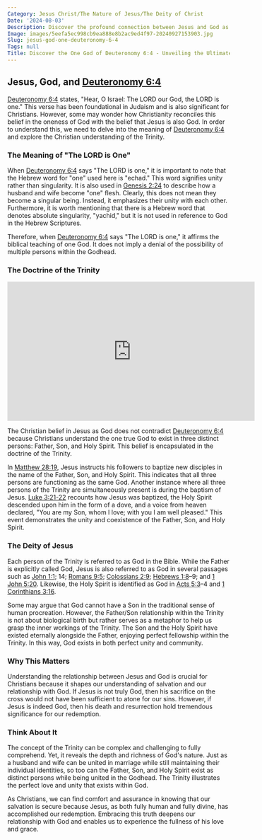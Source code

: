 ```yaml
---
Category: Jesus Christ/The Nature of Jesus/The Deity of Christ
Date: '2024-08-03'
Description: Discover the profound connection between Jesus and God as referenced in Deuteronomy 6:4. Unveil the significance of this biblical verse in understanding the divine nature.
Image: images/5eefa5ec998cb9ea888e8b2ac9ed4f97-20240927153903.jpg
Slug: jesus-god-one-deuteronomy-6-4
Tags: null
Title: Discover the One God of Deuteronomy 6:4 - Unveiling the Ultimate Truth
---
```


## Jesus, God, and [Deuteronomy 6:4](https://www.bibleref.com/Deuteronomy/6/Deuteronomy-6-4.html)

[Deuteronomy 6:4](https://www.bibleref.com/Deuteronomy/6/Deuteronomy-6-4.html) states, "Hear, O Israel: The LORD our God, the LORD is one." This verse has been foundational in Judaism and is also significant for Christians. However, some may wonder how Christianity reconciles this belief in the oneness of God with the belief that Jesus is also God. In order to understand this, we need to delve into the meaning of [Deuteronomy 6:4](https://www.bibleref.com/Deuteronomy/6/Deuteronomy-6-4.html) and explore the Christian understanding of the Trinity.

### The Meaning of "The LORD is One"

When [Deuteronomy 6:4](https://www.bibleref.com/Deuteronomy/6/Deuteronomy-6-4.html) says "The LORD is one," it is important to note that the Hebrew word for "one" used here is "echad." This word signifies unity rather than singularity. It is also used in [Genesis 2:24](https://www.bibleref.com/Genesis/2/Genesis-2-24.html) to describe how a husband and wife become "one" flesh. Clearly, this does not mean they become a singular being. Instead, it emphasizes their unity with each other. Furthermore, it is worth mentioning that there is a Hebrew word that denotes absolute singularity, "yachid," but it is not used in reference to God in the Hebrew Scriptures.

Therefore, when [Deuteronomy 6:4](https://www.bibleref.com/Deuteronomy/6/Deuteronomy-6-4.html) says "The LORD is one," it affirms the biblical teaching of one God. It does not imply a denial of the possibility of multiple persons within the Godhead.

### The Doctrine of the Trinity


<iframe width="560" height="315" src="https://www.youtube.com/embed/_DRu1aE4y-s" frameborder="0" allow="autoplay; encrypted-media" allowfullscreen></iframe>


The Christian belief in Jesus as God does not contradict [Deuteronomy 6:4](https://www.bibleref.com/Deuteronomy/6/Deuteronomy-6-4.html) because Christians understand the one true God to exist in three distinct persons: Father, Son, and Holy Spirit. This belief is encapsulated in the doctrine of the Trinity.

In [Matthew 28:19](https://www.bibleref.com/Matthew/28/Matthew-28-19.html), Jesus instructs his followers to baptize new disciples in the name of the Father, Son, and Holy Spirit. This indicates that all three persons are functioning as the same God. Another instance where all three persons of the Trinity are simultaneously present is during the baptism of Jesus. [Luke 3:21-22](https://www.bibleref.com/Luke/3/Luke-3-21.html) recounts how Jesus was baptized, the Holy Spirit descended upon him in the form of a dove, and a voice from heaven declared, "You are my Son, whom I love; with you I am well pleased." This event demonstrates the unity and coexistence of the Father, Son, and Holy Spirit.

### The Deity of Jesus

Each person of the Trinity is referred to as God in the Bible. While the Father is explicitly called God, Jesus is also referred to as God in several passages such as [John 1:1](https://www.bibleref.com/John/1/John-1-1.html); 14; [Romans 9:5](https://www.bibleref.com/Romans/9/Romans-9-5.html); [Colossians 2:9](https://www.bibleref.com/Colossians/2/Colossians-2-9.html); [Hebrews 1:8](https://www.bibleref.com/Hebrews/1/Hebrews-1-8.html)–9; and [1 John 5:20](https://www.bibleref.com/1-John/5/1-John-5-20.html). Likewise, the Holy Spirit is identified as God in [Acts 5:3](https://www.bibleref.com/Acts/5/Acts-5-3.html)–4 and [1 Corinthians 3:16](https://www.bibleref.com/1-Corinthians/3/1-Corinthians-3-16.html).

Some may argue that God cannot have a Son in the traditional sense of human procreation. However, the Father/Son relationship within the Trinity is not about biological birth but rather serves as a metaphor to help us grasp the inner workings of the Trinity. The Son and the Holy Spirit have existed eternally alongside the Father, enjoying perfect fellowship within the Trinity. In this way, God exists in both perfect unity and community.

### Why This Matters

Understanding the relationship between Jesus and God is crucial for Christians because it shapes our understanding of salvation and our relationship with God. If Jesus is not truly God, then his sacrifice on the cross would not have been sufficient to atone for our sins. However, if Jesus is indeed God, then his death and resurrection hold tremendous significance for our redemption.

### Think About It

The concept of the Trinity can be complex and challenging to fully comprehend. Yet, it reveals the depth and richness of God's nature. Just as a husband and wife can be united in marriage while still maintaining their individual identities, so too can the Father, Son, and Holy Spirit exist as distinct persons while being united in the Godhead. The Trinity illustrates the perfect love and unity that exists within God.

As Christians, we can find comfort and assurance in knowing that our salvation is secure because Jesus, as both fully human and fully divine, has accomplished our redemption. Embracing this truth deepens our relationship with God and enables us to experience the fullness of his love and grace.